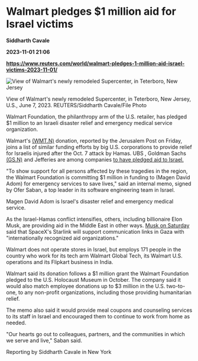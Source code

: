 # Walmart pledges $1 million aid for Israel victims
**Siddharth Cavale**

**2023-11-01 21:06**

**https://www.reuters.com/world/walmart-pledges-1-million-aid-israel-victims-2023-11-01/**

![View of Walmart's newly remodeled Supercenter, in Teterboro, New Jersey](https://www.reuters.com/resizer/UP-AuA0Dr4icH8h3kt68Ei_zRYk=/1920x0/filters:quality(80)/cloudfront-us-east-2.images.arcpublishing.com/reuters/HFE7GTJC2FOLVHH3JDYHESVMAI.jpg)

View of Walmart's newly remodeled Supercenter, in Teterboro, New Jersey, U.S., June 7, 2023. REUTERS/Siddharth Cavale/File Photo

Walmart Foundation, the philanthropy arm of the U.S. retailer, has pledged $1 million to an Israeli disaster relief and emergency medical service organization.

Walmart's [(WMT.N)](https://www.reuters.com/markets/companies/WMT.N) donation, reported by the Jerusalem Post on Friday, joins a list of similar funding efforts by big U.S. corporations to provide relief for Israelis injured after the Oct. 7 attack by Hamas. UBS , Goldman Sachs [(GS.N)](https://www.reuters.com/markets/companies/GS.N) and Jefferies are among companies [to have pledged aid to Israel.](https://www.reuters.com/world/us-banks-tech-firms-offer-support-israel-victims-announce-aid-2023-10-13/)

"To show support for all persons affected by these tragedies in the region, the Walmart Foundation is committing $1 million in funding to (Magen David Adom) for emergency services to save lives," said an internal memo, signed by Ofer Saban, a top leader in its software engineering team in Israel.

Magen David Adom is Israel's disaster relief and emergency medical service.

As the Israel-Hamas conflict intensifies, others, including billionaire Elon Musk, are providing aid in the Middle East in other ways. [Musk on Saturday](https://www.reuters.com/world/middle-east/musk-says-starlink-provide-connectivity-gaza-through-aid-organizations-2023-10-28/) said that SpaceX's Starlink will support communication links in Gaza with "internationally recognized aid organizations."

Walmart does not operate stores in Israel, but employs 171 people in the country who work for its tech arm Walmart Global Tech, its Walmart U.S. operations and its Flipkart business in India.

Walmart said its donation follows a $1 million grant the Walmart Foundation pledged to the U.S. Holocaust Museum in October. The company said it would also match employee donations up to $3 million in the U.S. two-to-one, to any non-profit organizations, including those providing humanitarian relief.

The memo also said it would provide meal coupons and counseling services to its staff in Israel and encouraged them to continue to work from home as needed.

"Our hearts go out to colleagues, partners, and the communities in which we serve and live," Saban said.

Reporting by Siddharth Cavale in New York